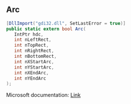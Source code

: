 ## Arc

```csharp
[DllImport("gdi32.dll", SetLastError = true)]
public static extern bool Arc(
   IntPtr hdc,
   int nLeftRect,
   int nTopRect,
   int nRightRect,
   int nBottomRect,
   int nXStartArc,
   int nYStartArc,
   int nXEndArc,
   int nYEndArc
);
```

Microsoft documentation: [Link](https://docs.microsoft.com/en-us/windows/win32/api/wingdi/nf-wingdi-arc)
